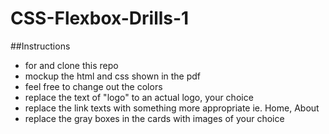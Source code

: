 # CSS-Flexbox-Drills-1

##Instructions

- for and clone this repo
- mockup the html and css shown in the pdf
- feel free to change out the colors
- replace the text of "logo" to an actual logo, your choice
- replace the link texts with something more appropriate ie. Home, About
- replace the gray boxes in the cards with images of your choice
